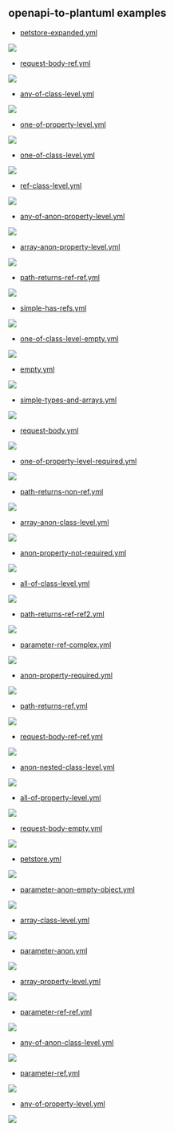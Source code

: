 ## openapi-to-plantuml examples


* [petstore-expanded.yml](../../src/test/resources/inputs/petstore-expanded.yml)

<img src="../../src/docs/tests/petstore-expanded.puml.svg"/>

* [request-body-ref.yml](../../src/test/resources/inputs/request-body-ref.yml)

<img src="../../src/docs/tests/request-body-ref.puml.svg"/>

* [any-of-class-level.yml](../../src/test/resources/inputs/any-of-class-level.yml)

<img src="../../src/docs/tests/any-of-class-level.puml.svg"/>

* [one-of-property-level.yml](../../src/test/resources/inputs/one-of-property-level.yml)

<img src="../../src/docs/tests/one-of-property-level.puml.svg"/>

* [one-of-class-level.yml](../../src/test/resources/inputs/one-of-class-level.yml)

<img src="../../src/docs/tests/one-of-class-level.puml.svg"/>

* [ref-class-level.yml](../../src/test/resources/inputs/ref-class-level.yml)

<img src="../../src/docs/tests/ref-class-level.puml.svg"/>

* [any-of-anon-property-level.yml](../../src/test/resources/inputs/any-of-anon-property-level.yml)

<img src="../../src/docs/tests/any-of-anon-property-level.puml.svg"/>

* [array-anon-property-level.yml](../../src/test/resources/inputs/array-anon-property-level.yml)

<img src="../../src/docs/tests/array-anon-property-level.puml.svg"/>

* [path-returns-ref-ref.yml](../../src/test/resources/inputs/path-returns-ref-ref.yml)

<img src="../../src/docs/tests/path-returns-ref-ref.puml.svg"/>

* [simple-has-refs.yml](../../src/test/resources/inputs/simple-has-refs.yml)

<img src="../../src/docs/tests/simple-has-refs.puml.svg"/>

* [one-of-class-level-empty.yml](../../src/test/resources/inputs/one-of-class-level-empty.yml)

<img src="../../src/docs/tests/one-of-class-level-empty.puml.svg"/>

* [empty.yml](../../src/test/resources/inputs/empty.yml)

<img src="../../src/docs/tests/empty.puml.svg"/>

* [simple-types-and-arrays.yml](../../src/test/resources/inputs/simple-types-and-arrays.yml)

<img src="../../src/docs/tests/simple-types-and-arrays.puml.svg"/>

* [request-body.yml](../../src/test/resources/inputs/request-body.yml)

<img src="../../src/docs/tests/request-body.puml.svg"/>

* [one-of-property-level-required.yml](../../src/test/resources/inputs/one-of-property-level-required.yml)

<img src="../../src/docs/tests/one-of-property-level-required.puml.svg"/>

* [path-returns-non-ref.yml](../../src/test/resources/inputs/path-returns-non-ref.yml)

<img src="../../src/docs/tests/path-returns-non-ref.puml.svg"/>

* [array-anon-class-level.yml](../../src/test/resources/inputs/array-anon-class-level.yml)

<img src="../../src/docs/tests/array-anon-class-level.puml.svg"/>

* [anon-property-not-required.yml](../../src/test/resources/inputs/anon-property-not-required.yml)

<img src="../../src/docs/tests/anon-property-not-required.puml.svg"/>

* [all-of-class-level.yml](../../src/test/resources/inputs/all-of-class-level.yml)

<img src="../../src/docs/tests/all-of-class-level.puml.svg"/>

* [path-returns-ref-ref2.yml](../../src/test/resources/inputs/path-returns-ref-ref2.yml)

<img src="../../src/docs/tests/path-returns-ref-ref2.puml.svg"/>

* [parameter-ref-complex.yml](../../src/test/resources/inputs/parameter-ref-complex.yml)

<img src="../../src/docs/tests/parameter-ref-complex.puml.svg"/>

* [anon-property-required.yml](../../src/test/resources/inputs/anon-property-required.yml)

<img src="../../src/docs/tests/anon-property-required.puml.svg"/>

* [path-returns-ref.yml](../../src/test/resources/inputs/path-returns-ref.yml)

<img src="../../src/docs/tests/path-returns-ref.puml.svg"/>

* [request-body-ref-ref.yml](../../src/test/resources/inputs/request-body-ref-ref.yml)

<img src="../../src/docs/tests/request-body-ref-ref.puml.svg"/>

* [anon-nested-class-level.yml](../../src/test/resources/inputs/anon-nested-class-level.yml)

<img src="../../src/docs/tests/anon-nested-class-level.puml.svg"/>

* [all-of-property-level.yml](../../src/test/resources/inputs/all-of-property-level.yml)

<img src="../../src/docs/tests/all-of-property-level.puml.svg"/>

* [request-body-empty.yml](../../src/test/resources/inputs/request-body-empty.yml)

<img src="../../src/docs/tests/request-body-empty.puml.svg"/>

* [petstore.yml](../../src/test/resources/inputs/petstore.yml)

<img src="../../src/docs/tests/petstore.puml.svg"/>

* [parameter-anon-empty-object.yml](../../src/test/resources/inputs/parameter-anon-empty-object.yml)

<img src="../../src/docs/tests/parameter-anon-empty-object.puml.svg"/>

* [array-class-level.yml](../../src/test/resources/inputs/array-class-level.yml)

<img src="../../src/docs/tests/array-class-level.puml.svg"/>

* [parameter-anon.yml](../../src/test/resources/inputs/parameter-anon.yml)

<img src="../../src/docs/tests/parameter-anon.puml.svg"/>

* [array-property-level.yml](../../src/test/resources/inputs/array-property-level.yml)

<img src="../../src/docs/tests/array-property-level.puml.svg"/>

* [parameter-ref-ref.yml](../../src/test/resources/inputs/parameter-ref-ref.yml)

<img src="../../src/docs/tests/parameter-ref-ref.puml.svg"/>

* [any-of-anon-class-level.yml](../../src/test/resources/inputs/any-of-anon-class-level.yml)

<img src="../../src/docs/tests/any-of-anon-class-level.puml.svg"/>

* [parameter-ref.yml](../../src/test/resources/inputs/parameter-ref.yml)

<img src="../../src/docs/tests/parameter-ref.puml.svg"/>

* [any-of-property-level.yml](../../src/test/resources/inputs/any-of-property-level.yml)

<img src="../../src/docs/tests/any-of-property-level.puml.svg"/>